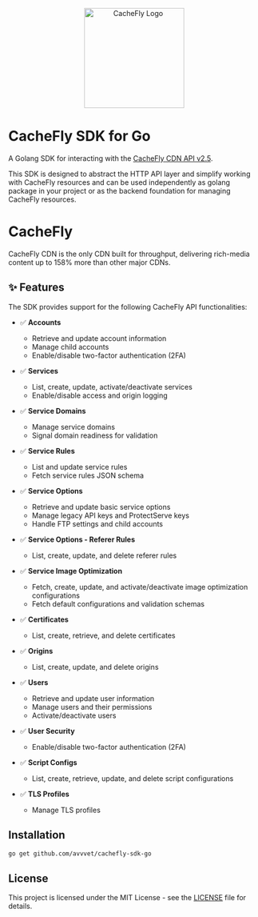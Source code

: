 <p align="center">
  <img src="https://www.cachefly.com/wp-content/uploads/2023/10/Thumbnail-About-Us-Video.png" alt="CacheFly Logo" width="200"/>
</p>

# CacheFly SDK for Go

A Golang SDK for interacting with the [CacheFly CDN API v2.5](https://portal.cachefly.com/api/2.5/docs/).

This SDK is designed to abstract the HTTP API layer and simplify working with CacheFly resources 
and can be used independently as golang package in your project or as the backend foundation for managing CacheFly resources. 

# CacheFly

CacheFly CDN is the only CDN built for throughput, delivering rich-media content up to 158% more than other major CDNs.

## ✨ Features

The SDK provides support for the following CacheFly API functionalities:

- ✅ **Accounts**
  - Retrieve and update account information
  - Manage child accounts
  - Enable/disable two-factor authentication (2FA)

- ✅ **Services**
  - List, create, update, activate/deactivate services
  - Enable/disable access and origin logging

- ✅ **Service Domains**
  - Manage service domains
  - Signal domain readiness for validation

- ✅ **Service Rules**
  - List and update service rules
  - Fetch service rules JSON schema

- ✅ **Service Options**
  - Retrieve and update basic service options
  - Manage legacy API keys and ProtectServe keys
  - Handle FTP settings and child accounts

- ✅ **Service Options - Referer Rules**
  - List, create, update, and delete referer rules

- ✅ **Service Image Optimization**
  - Fetch, create, update, and activate/deactivate image optimization configurations
  - Fetch default configurations and validation schemas

- ✅ **Certificates**
  - List, create, retrieve, and delete certificates

- ✅ **Origins**
  - List, create, update, and delete origins

- ✅ **Users**
  - Retrieve and update user information
  - Manage users and their permissions
  - Activate/deactivate users

- ✅ **User Security**
  - Enable/disable two-factor authentication (2FA)

- ✅ **Script Configs**
  - List, create, retrieve, update, and delete script configurations

- ✅ **TLS Profiles**
  - Manage TLS profiles

## Installation

```bash
go get github.com/avvvet/cachefly-sdk-go

```

## License

This project is licensed under the MIT License - see the [LICENSE](LICENSE) file for details.